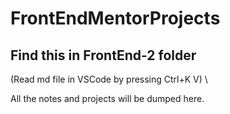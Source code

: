 # FrontEndMentorProjects
## Find this in FrontEnd-2 folder
(Read md file in VSCode by pressing Ctrl+K V) \

All the notes and projects will be dumped here.